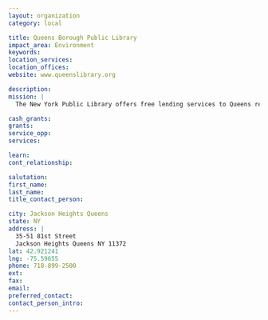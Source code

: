 ```yaml
---
layout: organization
category: local

title: Queens Borough Public Library
impact_area: Environment
keywords: 
location_services: 
location_offices: 
website: www.queenslibrary.org

description: 
mission: |
  The New York Public Library offers free lending services to Queens residents.

cash_grants: 
grants: 
service_opp: 
services: 

learn: 
cont_relationship: 

salutation: 
first_name: 
last_name: 
title_contact_person: 

city: Jackson Heights Queens
state: NY
address: |
  35-51 81st Street  
  Jackson Heights Queens NY 11372
lat: 42.921241
lng: -75.59655
phone: 718-899-2500
ext: 
fax: 
email: 
preferred_contact: 
contact_person_intro: 
---
```

